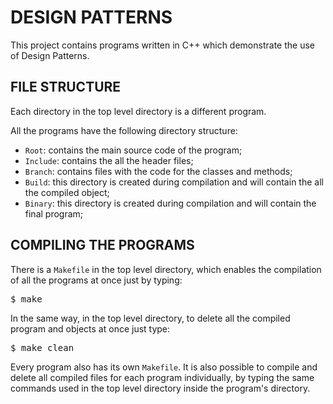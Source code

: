 # DESIGN PATTERNS

This project contains programs written in C++  which demonstrate the use of Design Patterns.

## FILE STRUCTURE

Each directory in the top level directory is a different program.

All the programs have the following directory structure:

* `Root`: contains the main source code of the program;
* `Include`: contains the all the header files;
* `Branch`: contains files with the code for the classes and methods;
* `Build`: this directory is created during compilation and will contain the all the compiled object;
* `Binary`: this directory is created during compilation and will contain the final program;


## COMPILING THE PROGRAMS

There is a `Makefile` in the top level directory, which enables the compilation of all the programs at once just by typing:

<pre>
$ make
</pre>

In the same way, in the top level directory, to delete all the compiled program and objects at once  just type:

<pre>
$ make clean
</pre>

Every program also has its own `Makefile`. It is also possible to compile and delete all compiled files for each program individually, by typing the same commands used in the top level directory inside the program's directory.
